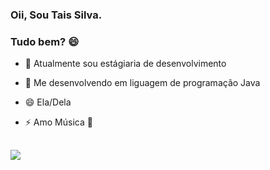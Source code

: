 ### Oii, Sou Tais Silva.
### Tudo bem? 😄

- 🔭 Atualmente sou estágiaria de desenvolvimento
- 🌱 Me desenvolvendo em liguagem de programação Java
- 😄 Ela/Dela
- ⚡ Amo Música 🎼
  
  ##
 
<div> 
  <a href="https://www.linkedin.com/in/tais-silva-ba412616a/" target="_blank"><img src="https://img.shields.io/badge/-LinkedIn-%230077B5?style=for-the-badge&logo=linkedin&logoColor=white" target="_blank"></a> 
  
</div>
